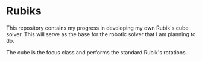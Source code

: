 # Rubiks
This repository contains my progress in developing my own Rubik's cube solver.
This will serve as the base for the robotic solver that I am planning to do.

The cube is the focus class and performs the standard Rubik's rotations.
